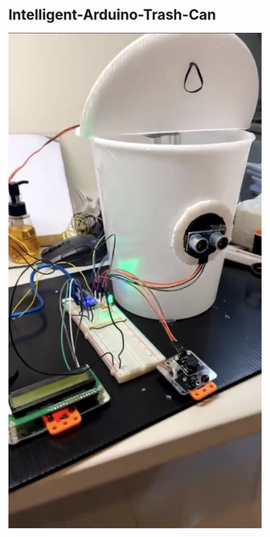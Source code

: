 # Intelligent-Arduino-Trash-Can
![Trash_can](https://github.com/ivanlin328/Intelligent-Arduino-Trash-Can/blob/main/images/trash%20can.jpg)
